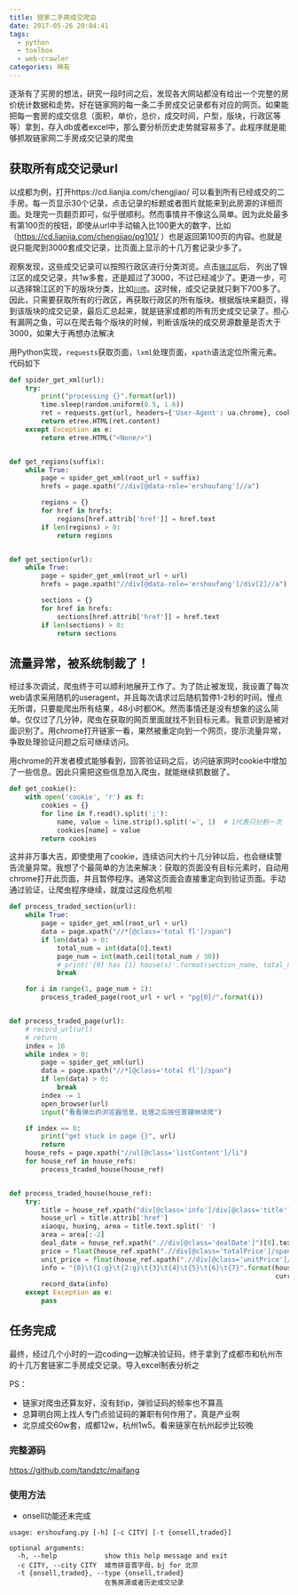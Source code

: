```yaml
---
title: 链家二手房成交爬虫
date: 2017-05-26 20:04:41
tags:
  - python
  - toolbox
  - web-crawler
categories: 稀有
---
```


逐渐有了买房的想法，研究一段时间之后，发现各大网站都没有给出一个完整的房价统计数据和走势。好在链家网的每一条二手房成交记录都有对应的网页。如果能把每一套房的成交信息（面积，单价，总价，成交时间，户型，版块，行政区等等）拿到，存入db或者excel中，那么要分析历史走势就容易多了。此程序就是能够抓取链家网二手房成交记录的爬虫
<!-- more -->

## 获取所有成交记录url
以成都为例，打开https://cd.lianjia.com/chengjiao/ 可以看到所有已经成交的二手房。每一页显示30个记录，点击记录的标题或者图片就能来到此房源的详细页面。处理完一页翻页即可，似乎很顺利。然而事情并不像这么简单。因为此处最多有第100页的按钮，即使从url中手动输入比100更大的数字，比如（https://cd.lianjia.com/chengjiao/pg101/ ）也是返回第100页的内容。也就是说只能爬到3000套成交记录，比页面上显示的十几万套记录少多了。

观察发现，这些成交记录可以按照行政区进行分类浏览。点击[`锦江区`](https://cd.lianjia.com/chengjiao/jinjiang/)后，  列出了锦江区的成交记录，共1w多套，还是超过了3000，不过已经减少了。更进一步，可以选择锦江区的下的版块分类，比如[`川师`](https://cd.lianjia.com/chengjiao/chuanshi/)。这时候，成交记录就只剩下700多了。因此，只需要获取所有的行政区，再获取行政区的所有版块。根据版块来翻页，得到该版块的成交记录，最后汇总起来，就是链家成都的所有历史成交记录了。担心有漏网之鱼，可以在爬去每个版块的时候，判断该版块的成交房源数量是否大于3000，如果大于再想办法解决

用Python实现，`requests`获取页面，`lxml`处理页面，`xpath`语法定位所需元素。代码如下
``` python
def spider_get_xml(url):
    try:
        print("processing {}".format(url))
        time.sleep(random.uniform(0.5, 1.6))
        ret = requests.get(url, headers={'User-Agent': ua.chrome}, cookies=get_cookie(), timeout=5)
        return etree.HTML(ret.content)
    except Exception as e:
        return etree.HTML("<None/>")


def get_regions(suffix):
    while True:
        page = spider_get_xml(root_url + suffix)
        hrefs = page.xpath("//div[@data-role='ershoufang']//a")

        regions = {}
        for href in hrefs:
            regions[href.attrib['href']] = href.text
        if len(regions) > 0:
            return regions


def get_section(url):
    while True:
        page = spider_get_xml(root_url + url)
        hrefs = page.xpath("//div[@data-role='ershoufang']/div[2]//a")

        sections = {}
        for href in hrefs:
            sections[href.attrib['href']] = href.text
        if len(sections) > 0:
            return sections
```

## 流量异常，被系统制裁了！
经过多次调试，爬虫终于可以顺利地展开工作了。为了防止被发现，我设置了每次web请求采用随机的useragent，并且每次请求过后随机暂停1-2秒的时间。慢点无所谓，只要能爬出所有结果，48小时都OK。然而事情还是没有想象的这么简单。仅仅过了几分钟，爬虫在获取的网页里面就找不到目标元素。我意识到是被对面识别了。用chrome打开链家一看，果然被重定向到一个网页，提示流量异常，争取处理验证问题之后可继续访问。

用chrome的开发者模式能够看到，回答验证码之后，访问链家网时cookie中增加了一些信息。因此只需把这些信息加入爬虫，就能继续抓数据了。
``` python
def get_cookie():
    with open('cookie', 'r') as f:
        cookies = {}
        for line in f.read().split(';'):
            name, value = line.strip().split('=', 1)  # 1代表只分割一次
            cookies[name] = value
        return cookies

```
这并非万事大吉，即使使用了cookie，连续访问大约十几分钟以后，也会继续警告流量异常。我想了个最简单的方法来解决：获取的页面没有目标元素时，自动用chrome打开此页面，并且暂停程序。通常这页面会直接重定向到验证页面。手动通过验证，让爬虫程序继续，就度过这段危机啦
``` python
def process_traded_section(url):
    while True:
        page = spider_get_xml(root_url + url)
        data = page.xpath("//*[@class='total fl']/span")
        if len(data) > 0:
            total_num = int(data[0].text)
            page_num = int(math.ceil(total_num / 30))
            # print('{0} has {1} house(s)'.format(section_name, total_num))
            break

    for i in range(1, page_num + 1):
        process_traded_page(root_url + url + "pg{0}/".format(i))


def process_traded_page(url):
    # record_url(url)
    # return
    index = 16
    while index > 0:
        page = spider_get_xml(url)
        data = page.xpath("//*[@class='total fl']/span")
        if len(data) > 0:
            break
        index -= 1
        open_browser(url)
        input("看看弹出的浏览器信息，处理之后按任意键继续爬")

    if index == 0:
        print("get stuck in page {}", url)
        return
    house_refs = page.xpath("//ul[@class='listContent']/li")
    for house_ref in house_refs:
        process_traded_house(house_ref)


def process_traded_house(house_ref):
    try:
        title = house_ref.xpath("div[@class='info']/div[@class='title']/a")[0]
        house_url = title.attrib['href']
        xiaoqu, huxing, area = title.text.split(' ')
        area = area[:-2]
        deal_date = house_ref.xpath(".//div[@class='dealDate']")[0].text
        price = float(house_ref.xpath(".//div[@class='totalPrice']/span")[0].text)
        unit_price = float(house_ref.xpath(".//div[@class='unitPrice']/span")[0].text)
        info = "{0}\t{1:g}\t{2:g}\t{3}\t{4}\t{5}\t{6}\t{7}".format(house_url, price, unit_price, huxing, area,
                                                                   current_section_name, xiaoqu, deal_date)
        record_data(info)
    except Exception as e:
        pass
```

## 任务完成
最终，经过几个小时的一边coding一边解决验证码，终于拿到了成都市和杭州市的十几万套链家二手房成交记录。导入excel制表分析之

PS：
* 链家对爬虫还算友好，没有封ip，弹验证码的频率也不算高
* 总算明白网上找人专门点验证码的兼职有何作用了，真是产业啊
* 北京成交60w套，成都12w，杭州1w5。看来链家在杭州起步比较晚

### 完整源码
https://github.com/tandztc/maifang
### 使用方法
* onsell功能还未完成
```
usage: ershoufang.py [-h] [-c CITY] [-t {onsell,traded}]

optional arguments:
  -h, --help            show this help message and exit
  -c CITY, --city CITY  城市拼音首字母，bj for 北京
  -t {onsell,traded}, --type {onsell,traded}
                        在售房源或者历史成交记录
```
